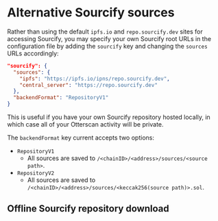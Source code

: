 # Alternative Sourcify sources

Rather than using the default `ipfs.io` and `repo.sourcify.dev` sites for accessing Sourcify, you may specify your own Sourcify root URLs in the configuration file by adding the `sourcify` key and changing the `sources` URLs accordingly:

```json
"sourcify": {
  "sources": {
    "ipfs": "https://ipfs.io/ipns/repo.sourcify.dev",
    "central_server": "https://repo.sourcify.dev"
  },
  "backendFormat": "RepositoryV1"
}
```

This is useful if you have your own Sourcify repository hosted locally, in which case all of your Otterscan activity will be private.

The `backendFormat` key current accepts two options:

* `RepositoryV1`
  * All sources are saved to `/<chainID>/<address>/sources/<source path>`.
* `RepositoryV2`
  * All sources are saved to `/<chainID>/<address>/sources/<keccak256(source path)>.sol`.

## Offline Sourcify repository download

